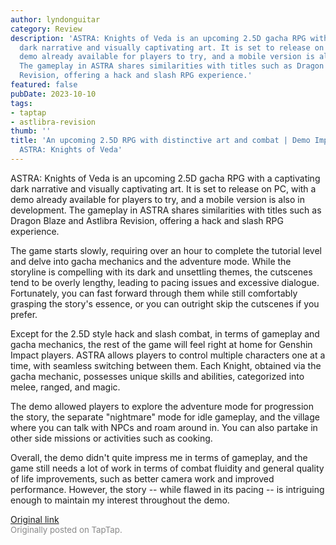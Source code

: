 ```yaml
---
author: lyndonguitar
category: Review
description: 'ASTRA: Knights of Veda is an upcoming 2.5D gacha RPG with a captivating
  dark narrative and visually captivating art. It is set to release on PC, with a
  demo already available for players to try, and a mobile version is also in development.
  The gameplay in ASTRA shares similarities with titles such as Dragon Blaze and Astlibra
  Revision, offering a hack and slash RPG experience.'
featured: false
pubDate: 2023-10-10
tags:
- taptap
- astlibra-revision
thumb: ''
title: 'An upcoming 2.5D RPG with distinctive art and combat | Demo Impressions -
  ASTRA: Knights of Veda'
---
```


ASTRA: Knights of Veda is an upcoming 2.5D gacha RPG with a captivating dark narrative and visually captivating art. It is set to release on PC, with a demo already available for players to try, and a mobile version is also in development. The gameplay in ASTRA shares similarities with titles such as Dragon Blaze and Astlibra Revision, offering a hack and slash RPG experience.

The game starts slowly, requiring over an hour to complete the tutorial level and delve into gacha mechanics and the adventure mode. While the storyline is compelling with its dark and unsettling themes, the cutscenes tend to be overly lengthy, leading to pacing issues and excessive dialogue. Fortunately, you can fast forward through them while still comfortably grasping the story's essence, or you can outright skip the cutscenes if you prefer.

Except for the 2.5D style hack and slash combat, in terms of gameplay and gacha mechanics, the rest of the game will feel right at home for Genshin Impact players. ASTRA allows players to control multiple characters one at a time, with seamless switching between them. Each Knight, obtained via the gacha mechanic, possesses unique skills and abilities, categorized into melee, ranged, and magic.

The demo allowed players to explore the adventure mode for progression the story, the separate "nightmare" mode for idle gameplay, and the village where you can talk with NPCs and roam around in. You can also partake in other side missions or activities such as cooking.

Overall, the demo didn't quite impress me in terms of gameplay, and the game still needs a lot of work in terms of combat fluidity and general quality of life improvements, such as better camera work and improved performance. However, the story -- while flawed in its pacing -- is intriguing enough to maintain my interest throughout the demo.

[Original link](https://www.taptap.io/post/6409646)<br><span style="font-size: 0.95em; color: #888;">Originally posted on TapTap.</span>